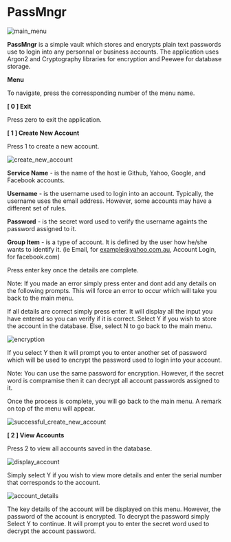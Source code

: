# PassMngr
![main_menu](https://user-images.githubusercontent.com/51066040/64084137-8babd600-cd6b-11e9-8113-a1c3c0e4b2d1.png)

**PassMngr** is a simple vault which stores and encrypts plain text passwords use to login into any personnal or business accounts. The application uses Argon2 and Cryptography libraries for encryption and Peewee for database storage.

**Menu**

To navigate, press the corressponding number of the menu name.

**[ 0 ] Exit**

Press zero to exit the application.

**[ 1 ] Create New Account**

Press 1 to create a new account.

![create_new_account](https://user-images.githubusercontent.com/51066040/64084313-9bc4b500-cd6d-11e9-808d-91d4d8aec1da.png)

**Service Name** -  is the name of the host ie Github, Yahoo, Google, and Facebook accounts.

**Username** - is the username used to login into an account. Typically, the username uses the email address. However, some accounts may have a different set of rules. 

**Password** - is the secret word used to verify the username againts the password assigned to it.

**Group Item** - is a type of account. It is defined by the user how he/she wants to identify it. (ie Email, for example@yahoo.com.au, Account Login, for facebook.com)

Press enter key once the details are complete.

Note: If you made an error simply press enter and dont add any details on the following prompts. This will force an error to occur which will take you back to the main menu.

If all details are correct simply press enter. It will display all the input you have entered so you can verify if it is correct. Select Y if you wish to store the account in the database. Else, select N to go back to the main menu.

![encryption](https://user-images.githubusercontent.com/51066040/64085581-05958c80-cd77-11e9-8b45-bad99d72dd46.png)

If you select Y then it will prompt you to enter another set of password which will be used to encrypt the password used to login into your account. 

Note: You can use the same password for encryption. However, if the secret word is compramise then it can decrypt all account passwords assigned to it. 

Once the process is complete, you will go back to the main menu. A remark on top of the menu will appear. 

![successful_create_new_account](https://user-images.githubusercontent.com/51066040/64085870-76897400-cd78-11e9-89cb-15033d229361.png)

**[ 2 ] View Accounts**

Press 2 to view all accounts saved in the database.

![display_account](https://user-images.githubusercontent.com/51066040/64086695-0c270280-cd7d-11e9-91d1-bed8079189ac.png)

Simply select Y if you wish to view more details and enter the serial number that corresponds to the account.

![account_details](https://user-images.githubusercontent.com/51066040/64086807-97a09380-cd7d-11e9-8463-67fda32e21ec.png)

The key details of the account will be displayed on this menu. However, the password of the account is encrypted. To decrypt the password simply Select Y to continue. It will prompt you to enter the secret word used to decrypt the account password.

